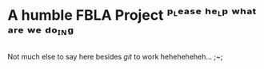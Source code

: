 # A humble FBLA Project ᵖᶫᵉᵃˢᵉ ʰᵉᶫᵖ ʷʰᵃᵗ ᵃʳᵉ ʷᵉ ᵈᵒᶦᶰᵍ

<p> Not much else to say here besides <i>git</i> to work heheheheheh... ;~; </p>
